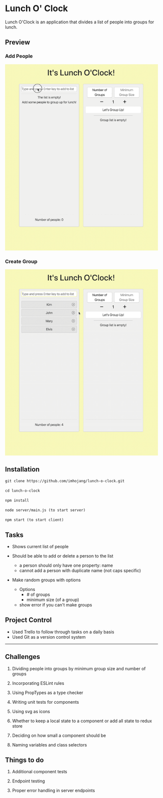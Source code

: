 # Lunch O' Clock

Lunch O'Clock is an application that divides a list of people into groups for lunch.

## Preview

### Add People

![](README.assets/add_people.gif)

### Create Group

![](README.assets/create_group.gif)

## Installation

```
git clone https://github.com/imhojang/lunch-o-clock.git

cd lunch-o-clock

npm install

node server/main.js (to start server)

npm start (to start client)
```

## Tasks

- Shows current list of people
- Should be able to add or delete a person to the list

  - a person should only have one property: name
  - cannot add a person with duplicate name (not caps specific)

- Make random groups with options
  - Options
    - \# of groups
    - minimum size (of a group)
  - show error if you can't make groups

## Project Control

- Used Trello to follow through tasks on a daily basis
- Used Git as a version control system

---

## Challenges

1. Dividing people into groups by minimum group size and number of groups

2. Incorporating ESLint rules

3. Using PropTypes as a type checker

4. Writing unit tests for components

5. Using svg as icons

6. Whether to keep a local state to a component or add all state to redux store

7. Deciding on how small a component should be

8. Naming variables and class selectors

## Things to do

1. Additional component tests

2. Endpoint testing

3. Proper error handling in server endpoints
